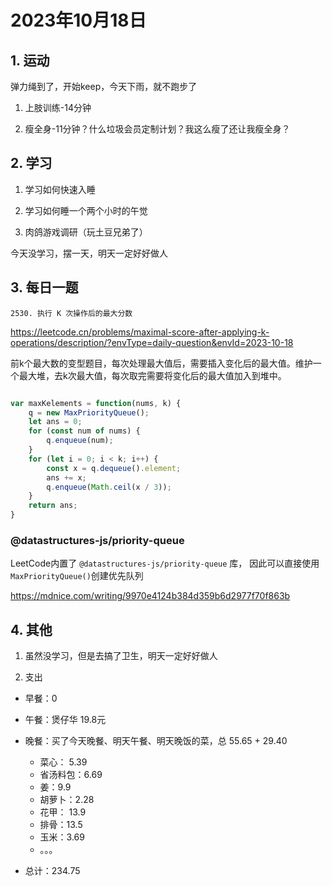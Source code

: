 # 2023年10月18日

## 1. 运动

弹力绳到了，开始keep，今天下雨，就不跑步了

1. 上肢训练-14分钟

2. 瘦全身-11分钟？什么垃圾会员定制计划？我这么瘦了还让我瘦全身？

## 2. 学习

1. 学习如何快速入睡

2. 学习如何睡一个两个小时的午觉

3. 肉鸽游戏调研（玩土豆兄弟了）

今天没学习，摆一天，明天一定好好做人



## 3. 每日一题

    2530. 执行 K 次操作后的最大分数

https://leetcode.cn/problems/maximal-score-after-applying-k-operations/description/?envType=daily-question&envId=2023-10-18

前k个最大数的变型题目，每次处理最大值后，需要插入变化后的最大值。维护一个最大堆，去k次最大值，每次取完需要将变化后的最大值加入到堆中。

```javascript

var maxKelements = function(nums, k) {
    q = new MaxPriorityQueue();
    let ans = 0;
    for (const num of nums) {
        q.enqueue(num);
    }
    for (let i = 0; i < k; i++) {
        const x = q.dequeue().element;
        ans += x;
        q.enqueue(Math.ceil(x / 3));
    }
    return ans;
}

```

### @datastructures-js/priority-queue

LeetCode内置了 `@datastructures-js/priority-queue` 库， 因此可以直接使用`MaxPriorityQueue()`创建优先队列

https://mdnice.com/writing/9970e4124b384d359b6d2977f70f863b

## 4. 其他

1. 虽然没学习，但是去搞了卫生，明天一定好好做人

2. 支出

- 早餐：0

- 午餐：煲仔华 19.8元

- 晚餐：买了今天晚餐、明天午餐、明天晚饭的菜，总 55.65 + 29.40
    - 菜心： 5.39
    - 省汤料包：6.69
    - 姜：9.9
    - 胡萝卜：2.28
    - 花甲： 13.9
    - 排骨：13.5
    - 玉米：3.69
    - 。。。
- 总计：234.75